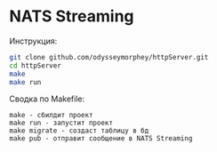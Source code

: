 # NATS Streaming

Инструкция:

```bash
git clone github.com/odysseymorphey/httpServer.git
cd httpServer
make
make run 
```
Сводка по Makefile:
```text
make - сбилдит проект
make run - запустит проект
make migrate - создаст таблицу в бд
make pub - отправит сообщение в NATS Streaming
```
